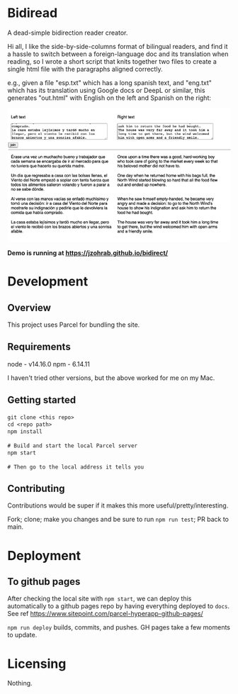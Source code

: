 # Bidiread

A dead-simple bidirection reader creator.


Hi all, I like the side-by-side-columns format of bilingual readers, and find it a hassle to switch between a foreign-language doc and its translation when reading, so I wrote a short script that knits together two files to create a single html file with the paragraphs aligned correctly.

e.g., given a file "esp.txt" which has a long spanish text, and "eng.txt" which has its translation using Google docs or DeepL or similar, this generates "out.html" with English on the left and Spanish on the right:

![Alt text](/img/sample.png?raw=true "Sample")

**Demo is running at https://jzohrab.github.io/bidirect/**

# Development

## Overview

This project uses Parcel for bundling the site.

## Requirements

node - v14.16.0
npm - 6.14.11

I haven't tried other versions, but the above worked for me on my Mac.

## Getting started

```
git clone <this repo>
cd <repo path>
npm install

# Build and start the local Parcel server
npm start

# Then go to the local address it tells you
```

## Contributing

Contributions would be super if it makes this more useful/pretty/interesting.

Fork; clone; make you changes and be sure to run `npm run test`; PR back to main.

# Deployment

## To github pages

After checking the local site with `npm start`, we can deploy this automatically to a github pages repo by having everything deployed to `docs`.  See ref https://www.sitepoint.com/parcel-hyperapp-github-pages/

`npm run deploy` builds, commits, and pushes.  GH pages take a few moments to update.

# Licensing

Nothing.
